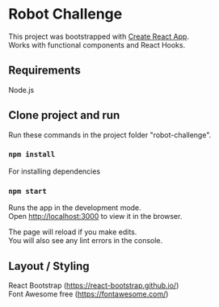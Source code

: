 # Robot Challenge

This project was bootstrapped with [Create React App](https://github.com/facebook/create-react-app).\
Works with functional components and React Hooks.

## Requirements

Node.js

## Clone project and run

Run these commands in the project folder "robot-challenge".

### `npm install`

For installing dependencies

### `npm start`

Runs the app in the development mode.\
Open [http://localhost:3000](http://localhost:3000) to view it in the browser.

The page will reload if you make edits.\
You will also see any lint errors in the console.

## Layout / Styling

React Bootstrap (https://react-bootstrap.github.io/) \
Font Awesome free (https://fontawesome.com/)
